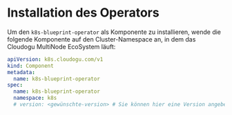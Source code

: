 # Installation des Operators

Um den `k8s-blueprint-operator` als Komponente zu installieren,
wende die folgende Komponente auf den Cluster-Namespace an,
in dem das Cloudogu MultiNode EcoSystem läuft:

```yaml
apiVersion: k8s.cloudogu.com/v1
kind: Component
metadata:
  name: k8s-blueprint-operator
spec:
  name: k8s-blueprint-operator
  namespace: k8s
  # version: <gewünschte-version> # Sie können hier eine Version angeben, andernfalls wird die neueste verwendet.
```
